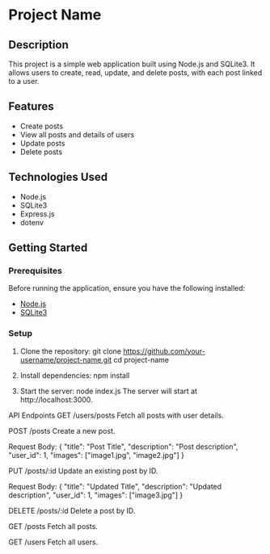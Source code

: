 # Project Name

## Description

This project is a simple web application built using Node.js and SQLite3. It allows users to create, read, update, and delete posts, with each post linked to a user.

## Features

- Create posts
- View all posts and details of users
- Update posts
- Delete posts

## Technologies Used

- Node.js
- SQLite3
- Express.js
- dotenv

## Getting Started

### Prerequisites

Before running the application, ensure you have the following installed:

- [Node.js](https://nodejs.org/)
- [SQLite3](https://www.sqlite.org/)

### Setup

1. Clone the repository:
   git clone https://github.com/your-username/project-name.git
   cd project-name

2. Install dependencies:
   npm install
   
4. Start the server:
   node index.js
   The server will start at http://localhost:3000.

API Endpoints
GET /users/posts
Fetch all posts with user details.

POST /posts
Create a new post.

Request Body:
{
  "title": "Post Title",
  "description": "Post description",
  "user_id": 1,
  "images": ["image1.jpg", "image2.jpg"]
}

PUT /posts/:id
Update an existing post by ID.

Request Body:
{
  "title": "Updated Title",
  "description": "Updated description",
  "user_id": 1,
  "images": ["image3.jpg"]
}

DELETE /posts/:id
Delete a post by ID.

GET /posts
Fetch all posts.

GET /users
Fetch all users.
   
